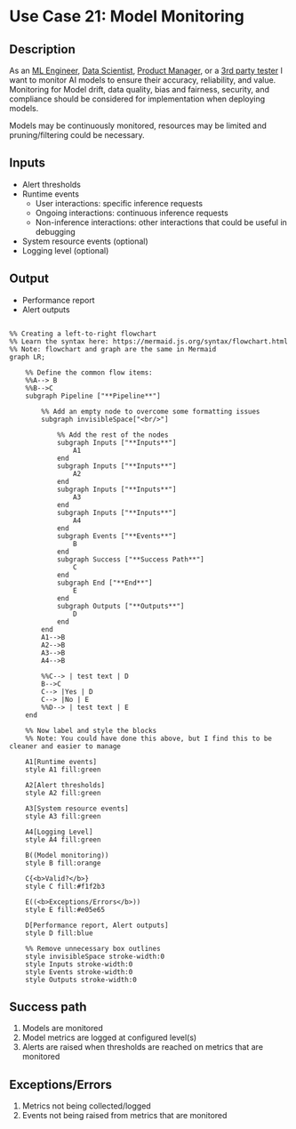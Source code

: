 # Use Case 21: Model Monitoring

## Description

As an <a href="https://github.com/MLOps-OpenAPI/arch-diagrams?tab=readme-ov-file#ml-engineers">ML Engineer</a>, <a href="https://github.com/MLOps-OpenAPI/arch-diagrams?tab=readme-ov-file#data-scientists">Data Scientist</a>, <a href="https://github.com/MLOps-OpenAPI/arch-diagrams?tab=readme-ov-file#product-managers">Product Manager</a>, or a <a href="https://github.com/MLOps-OpenAPI/arch-diagrams?tab=readme-ov-file#3rd-party-tester">3rd party tester</a> I want to monitor AI models to ensure their accuracy, reliability, and value. Monitoring for Model drift, data quality, bias and fairness, security, and compliance should be considered for implementation when deploying models. 

Models may be continuously monitored, resources may be limited and pruning/filtering could be necessary.

## Inputs

* Alert thresholds
* Runtime events
    * User interactions: specific inference requests
    * Ongoing interactions: continuous inference requests
    * Non-inference interactions: other interactions that could be useful in debugging
* System resource events (optional)
* Logging level (optional)


## Output

* Performance report
* Alert outputs

```mermaid

%% Creating a left-to-right flowchart
%% Learn the syntax here: https://mermaid.js.org/syntax/flowchart.html
%% Note: flowchart and graph are the same in Mermaid
graph LR;

    %% Define the common flow items:
    %%A--> B
    %%B-->C
    subgraph Pipeline ["**Pipeline**"]
        
        %% Add an empty node to overcome some formatting issues
        subgraph invisibleSpace["<br/>"]

            %% Add the rest of the nodes
            subgraph Inputs ["**Inputs**"]
                A1
            end
            subgraph Inputs ["**Inputs**"]
                A2
            end
            subgraph Inputs ["**Inputs**"]
                A3
            end
            subgraph Inputs ["**Inputs**"]
                A4
            end
            subgraph Events ["**Events**"]
                B
            end
            subgraph Success ["**Success Path**"]
                C
            end
            subgraph End ["**End**"]
                E
            end
            subgraph Outputs ["**Outputs**"]
                D
            end
        end
        A1-->B
        A2-->B
        A3-->B
        A4-->B

        %%C--> | test text | D
        B-->C
        C--> |Yes | D
        C--> |No | E
        %%D--> | test text | E
    end

    %% Now label and style the blocks
    %% Note: You could have done this above, but I find this to be cleaner and easier to manage

    A1[Runtime events]
    style A1 fill:green

    A2[Alert thresholds]
    style A2 fill:green

    A3[System resource events]
    style A3 fill:green

    A4[Logging Level]
    style A4 fill:green

    B((Model monitoring))
    style B fill:orange

    C{<b>Valid?</b>}
    style C fill:#f1f2b3

    E((<b>Exceptions/Errors</b>))
    style E fill:#e05e65

    D[Performance report, Alert outputs]
    style D fill:blue

    %% Remove unnecessary box outlines
    style invisibleSpace stroke-width:0
    style Inputs stroke-width:0
    style Events stroke-width:0
    style Outputs stroke-width:0

```


## Success path

1. Models are monitored
2. Model metrics are logged at configured level(s)
3. Alerts are raised when thresholds are reached on metrics that are monitored

## Exceptions/Errors

1. Metrics not being collected/logged
2. Events not being raised from metrics that are monitored 

